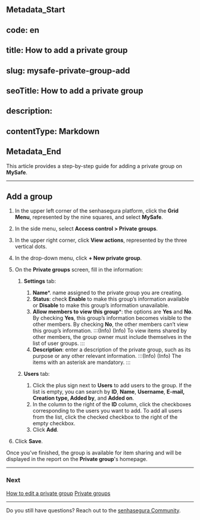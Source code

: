 ## Metadata_Start 
## code: en
## title: How to add a private group 
## slug: mysafe-private-group-add 
## seoTitle: How to add a private group 
## description:  
## contentType: Markdown 
## Metadata_End
This article provides a step-by-step guide for adding a private group on **MySafe**.
***

## Add a group

1. In the upper left corner of the senhasegura platform, click the **Grid Menu**, represented by the nine squares, and select **MySafe**.

2. In the side menu, select **Access control > Private groups**.
3. In the upper right corner,  click **View actions**, represented by the three vertical dots.

4. In the drop-down menu, click **+ New private group**.

5. On the **Private groups** screen, fill in the information:
    1. **Settings** tab:
        1. **Name***. name assigned to the private group you are creating.
        2. **Status**: check **Enable** to make this group’s information available or **Disable** to make this group’s information unavailable.
        3. **Allow members to view this group***: the options are **Yes** and **No**. By checking **Yes**,  this group’s information becomes visible to the other members. By checking **No**, the other members can’t view this group’s information.
         :::(Info) (Info)
        To view items shared by other members, the group owner must include themselves in the list of user groups.
        :::
        4. **Description**: enter a description of the private group, such as its purpose or any other relevant information.
      :::(Info) (Info)
      The items with an asterisk are mandatory.
      :::
    
    
    2. **Users** tab:
        1. Click the plus sign next to **Users** to add users to the group. If the list is empty, you can search by **ID**, **Name**, **Username**, **E-mail, Creation type, Added by**, and **Added on**.
        2. In the column to the right of the **ID** column, click the checkboxes corresponding to the users you want to add. To add all users from the list, click the checked checkbox to the right of the empty checkbox.
        3. Click **Add**.

7. Click **Save**.

Once you’ve finished, the group is available for item sharing and will be displayed in the report on the **Private group**'s homepage.


***
### Next 
[How to edit a private group](/v3-32/docs/mysafe-private-group-edit)
[Private groups](/v3-32/docs/mysafe-private-group)

* * *

Do you still have questions? Reach out to the [senhasegura Community](https://community.senhasegura.io/).